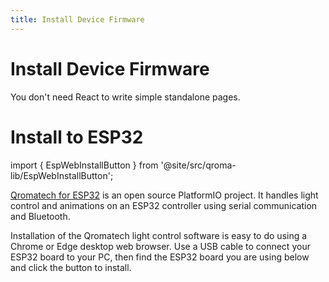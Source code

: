 ```yaml
---
title: Install Device Firmware
---
```


# Install Device Firmware

You don't need React to write simple standalone pages.


# Install to ESP32

<!-- import AdSenseHozo from '@site/src/adsense/AdSenseHozo'; -->
<!-- import InstallFirmwaresPage from '@site/src/panels/device-install/InstallFirmwaresPage';
import { QCard } from '@site/src/components/qcard/QCard'; -->
import { EspWebInstallButton } from '@site/src/qroma-lib/EspWebInstallButton';


<!-- <AdSenseHozo /> -->

[Qromatech for ESP32](https://github.com/qromatech/esp32-qromatech) is an open source PlatformIO project. 
It handles light control and animations on an ESP32 controller using serial communication
and Bluetooth. 

Installation of the Qromatech light control software is easy to do using a Chrome or Edge desktop
web browser. Use a USB cable to connect your ESP32 board to your PC, then find the ESP32 board 
you are using below and click the button to install.

<div title='ESP32 Dev Board'>
  <EspWebInstallButton
    label='Install on ESP32 Dev Board'
    instructionsText="Plug your ESP32 Dev board into your computer's USB port and click the button below to install Qromatech onto your ESP32 device."
    manifestPath='/qroma/versions/0.1.0/manifest-esp32dev.json'
    />
</div>

<!-- 
<QCard title='TinyPico'>
  <EspWebInstallButton
    label='Install on TinyPico Board'
    instructionsText="Plug your TinyPico board into your computer's USB port and click the button below to install Qromatech onto your ESP32 device."
    manifestPath='/firmware/qromastrip/manifest-tinypico.json'
    />
</QCard> -->

<!-- <InstallFirmwaresPage /> -->